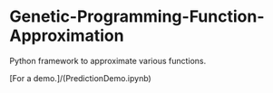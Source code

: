 # Genetic-Programming-Function-Approximation
Python framework to approximate various functions.

[For a demo.]/(PredictionDemo.ipynb)
